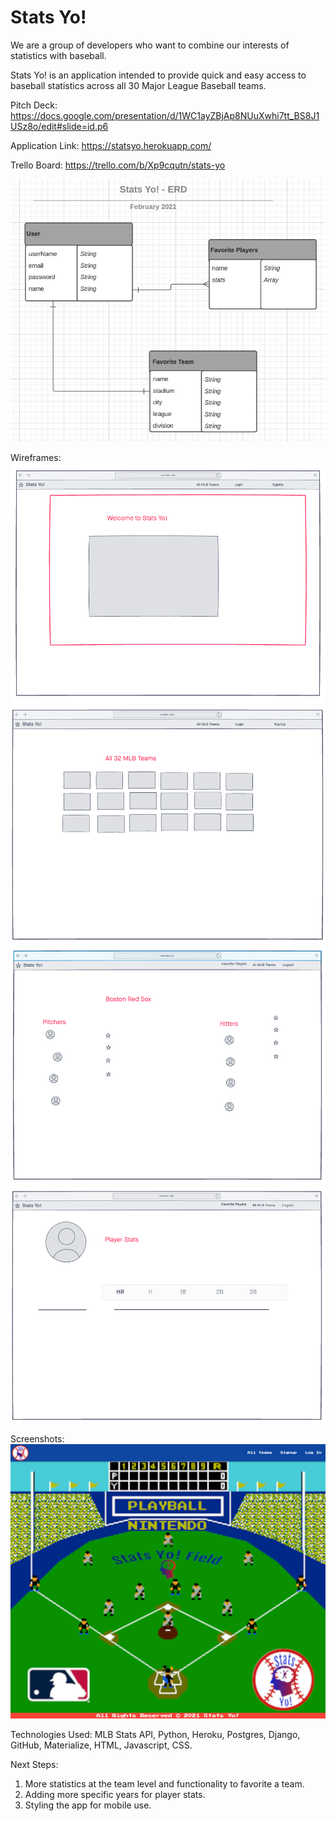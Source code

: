 <h1>
Stats Yo!
</h1>

We are a group of developers who want to combine our interests of statistics with baseball.

Stats Yo! is an application intended to provide quick and easy access to baseball statistics across all 30 Major League Baseball teams.

Pitch Deck:
https://docs.google.com/presentation/d/1WC1ayZBjAp8NUuXwhi7tt_BS8J1USz8o/edit#slide=id.p6

Application Link:
https://statsyo.herokuapp.com/

Trello Board:
https://trello.com/b/Xp9cqutn/stats-yo


![ERD](./main_app/static/images/ERD.png)


Wireframes:
![Wireframe1](./main_app/static/images/landingPage.png)
![Wireframe2](./main_app/static/images/secondPage.png)
![Wireframe3](./main_app/static/images/thirdPage.png)
![Wireframe4](./main_app/static/images/fourthPage.png)


Screenshots:
![Application](./main_app/static/images/appScreenshot.png)


Technologies Used: MLB Stats API, Python, Heroku, Postgres, Django, GitHub, Materialize, HTML, Javascript, CSS.


Next Steps: 
1) More statistics at the team level and functionality to favorite a team.
2) Adding more specific years for player stats.
3) Styling the app for mobile use.
